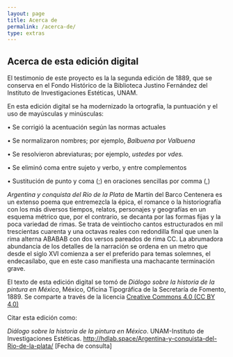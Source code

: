 ```yaml
---
layout: page
title: Acerca de
permalink: /acerca-de/
type: extras
---
```


## Acerca de esta edición digital

El testimonio de este proyecto es la la segunda edición de 1889, que se conserva en el 
                    Fondo Histórico de la Biblioteca Justino Fernández del Instituto de Investigaciones Estéticas, UNAM.
                
En esta edición digital se ha modernizado la ortografía, la puntuación y el uso de mayúsculas y minúsculas:

• Se corrigió la acentuación según las normas actuales

• Se normalizaron  nombres; por ejemplo, <i>Balbuena</i> por <i>Valbuena</i>

• Se resolvieron abreviaturas; por ejemplo, <i>ustedes</i> por <i >vdes.</i>

• Se eliminó coma entre sujeto y verbo, y entre complementos

• Sustitución de punto y coma (;) en oraciones sencillas por comma (,)


*Argentina y conquista del Río de la Plata* de Martín del Barco Centenera es un extenso poema que entremezcla la épica, el romance o la historiografía con los más diversos tiempos, relatos, personajes y geografías en un esquema métrico que, por el contrario, se decanta por las formas fijas y la poca variedad de rimas. Se trata de veintiocho cantos estructurados en mil trescientas cuarenta y una octavas reales con redondilla final que unen la rima alterna ABABAB con dos versos pareados de rima CC. La abrumadora abundancia de los detalles de la narración se ordena en un metro que desde el siglo XVI comienza a ser el preferido para temas solemnes, el endecasílabo, que en este caso manifiesta una machacante terminación grave. 



El texto de esta edición digital se tomó de *Diálogo sobre la historia de la pintura en México*, México, Oficina Tipográfica de la Secretaría de Fomento, 1889. Se comparte a través de la licencia [Creative Commons 4.0 (CC BY 4.0)](https://creativecommons.org/licenses/by/4.0/)

Citar esta edición como: 

<p style="font-size: 14px;"> <i>Diálogo sobre la historia de la pintura en México</i>. UNAM-Instituto de Investigaciones Estéticas. <a href="{{ site.baseurl }}/">http://hdlab.space/Argentina-y-conquista-del-Rio-de-la-plata/</a> [Fecha de consulta]</p>


